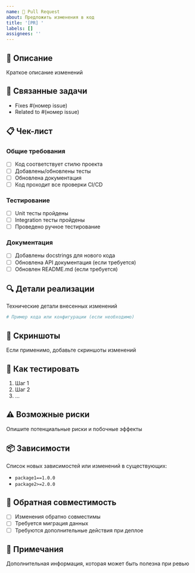 ```yaml
---
name: 🔄 Pull Request
about: Предложить изменения в код
title: '[PR] '
labels: []
assignees: ''
---
```


## 📝 Описание

Краткое описание изменений

## 🔗 Связанные задачи

- Fixes #(номер issue)
- Related to #(номер issue)

## 📋 Чек-лист

### Общие требования

- [ ] Код соответствует стилю проекта
- [ ] Добавлены/обновлены тесты
- [ ] Обновлена документация
- [ ] Код проходит все проверки CI/CD

### Тестирование

- [ ] Unit тесты пройдены
- [ ] Integration тесты пройдены
- [ ] Проведено ручное тестирование

### Документация

- [ ] Добавлены docstrings для нового кода
- [ ] Обновлена API документация (если требуется)
- [ ] Обновлен README.md (если требуется)

## 🔍 Детали реализации

Технические детали внесенных изменений

```python
# Пример кода или конфигурации (если необходимо)
```

## 📸 Скриншоты

Если применимо, добавьте скриншоты изменений

## 🧪 Как тестировать

1. Шаг 1
2. Шаг 2
3. ...

## ⚠️ Возможные риски

Опишите потенциальные риски и побочные эффекты

## 📦 Зависимости

Список новых зависимостей или изменений в существующих:

- `package1==1.0.0`
- `package2>=2.0.0`

## 🔄 Обратная совместимость

- [ ] Изменения обратно совместимы
- [ ] Требуется миграция данных
- [ ] Требуются дополнительные действия при деплое

## 📝 Примечания

Дополнительная информация, которая может быть полезна при ревью
